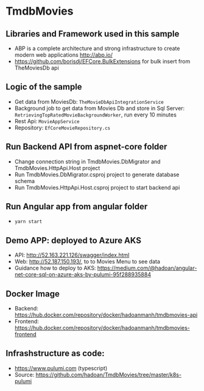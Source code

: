 # TmdbMovies


## Libraries and Framework used in this sample
- ABP is a complete architecture and strong infrastructure to create modern web applications http://abp.io/ 
- https://github.com/borisdj/EFCore.BulkExtensions for bulk insert from TheMoviesDb api

## Logic of the sample
- Get data from MoviesDb: `TheMovieDbApiIntegrationService`
- Background job to get data from Movies Db and store in Sql Server: `RetrievingTopRatedMovieBackgroundWorker`, run every 10 minutes
- Rest Api: `MovieAppService`
- Repository: `EfCoreMovieRepository.cs`

## Run Backend API from aspnet-core folder 
- Change connection string in TmdbMovies.DbMigrator and TmdbMovies.HttpApi.Host project
- Run TmdbMovies.DbMigrator.csproj project to generate database schema
- Run TmdbMovies.HttpApi.Host.csproj project to start backend api

## Run Angular app from angular folder
- `yarn start`

## Demo APP: deployed to Azure AKS
- API: http://52.163.221.126/swagger/index.html
- Web: http://52.187.150.193/, to to Movies Menu to see data
- Guidance how to deploy to AKS: https://medium.com/@hadoan/angular-net-core-sql-on-azure-aks-by-pulumi-95f288935884

## Docker Image
- Backend: https://hub.docker.com/repository/docker/hadoanmanh/tmdbmovies-api
- Frontend: https://hub.docker.com/repository/docker/hadoanmanh/tmdbmovies-frontend

## Infrashstructure as code: 
- https://www.pulumi.com (typescript)
- Source: https://github.com/hadoan/TmdbMovies/tree/master/k8s-pulumi

